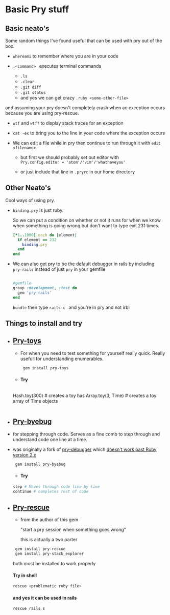 # Basic Pry stuff
## Basic neato's
Some random things I've found useful that can be used with pry out of the box.
* ``` whereami ``` to remember where you are in your code

* ```.<command> ``` executes terminal commands
  * ``` .ls ```
  * ``` .clear ```
  * ``` .git diff ```
  * ``` .git status ```
  * and yes we can get crazy ```.ruby <some-other-file> ```

and assuming your pry doesn't completely crash when an exception occurs because you are using pry-rescue.
* ``` wtf ``` and ``` wtf? ``` to display stack traces for an exception

* ``` cat -ex ``` to bring you to the line in your code where the exception occurs

* We can edit a file while in pry then continue to run through it with ```edit <filename> ```
  * but first we should probably set out editor with  
  ``` Pry.config.editor = 'atom'/'vim'/'whathaveyou' ```

  * or just include that line in ``` .pryrc ``` in our home directory


## Other Neato's
Cool ways of using pry.
* ``` binding.pry ``` is just ruby.

  So we can put a condition on whether or not it runs for when we know when something is going wrong but don't want to type exit 231 times.
  ```ruby
  [*1..1000].each do |element|
    if element == 232
      binding.pry
    end
  end
  ```
* We can also get pry to be the default debugger in rails by including ``` pry-rails``` instead of just ```pry``` in your gemfile


  ```ruby

  #gemfile
  group :development, :test do
    gem 'pry-rails'
  end

  ```


  ```bundle``` then type ```rails c ``` and you're in pry and not irb!


## Things to install and try
* ## [Pry-toys](https://github.com/ariabov/pry-toys)
  * For when you need to test something for yourself really quick. Really usefull for understanding enumerables.
  
    ```bash
     gem install pry-toys
     ```
     
   * #### Try
     ```ruby
    Hash.toy(300) # creates a toy has
    Array.toy(3, Time) # creates a toy array of Time objects
     ```

* ## [Pry-byebug](https://github.com/deivid-rodriguez/pry-byebug)
 * for stepping through code.
 Serves as a fine comb to step through and understand code one line at a time.
* was originally a fork of [pry-debugger](https://github.com/nixme/pry-debugger) which [doesn't work past Ruby version 2.x](http://stackoverflow.com/questions/24395453/gem-install-debugger-error)
   ```bash
    gem install pry-byebug
    ```
   * #### Try
    ```ruby
   step # Moves through code line by line
   continue # completes rest of code
    ```
* ## [Pry-rescue](https://github.com/ConradIrwin/pry-rescue)
  * from the author of this gem

    "start a pry session when something goes wrong"

    this is actually a two parter

   ```bash
    gem install pry-rescue
    gem install pry-stack_explorer
    ```
    both must be installed to work properly
    #### Try in shell
    ```bash
    rescue <problematic ruby file>
    ```
    #### and yes it can be used in rails
    ```bash
    rescue rails s
    ```
